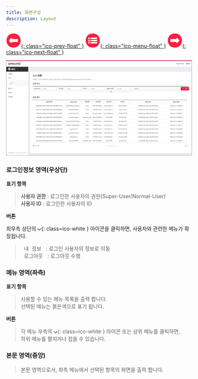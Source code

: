 ```yaml
---
title: 화면구성
description: Layout
---
```


<link rel="stylesheet" type="text/css" href="css/opme.css">

<!-- Defined -->
[layout]: img/layout.png
[arrow-down]: img/icon/ico-arrow-down.png

<!-- Floating Menu -->
[prev]: Login.html "로그인"
[menu]: index.html "목차"
[next]: User.html "사용자"
[ico-prev]: img/icon/ico-prev.png
[ico-menu]: img/icon/ico-menu.png
[ico-next]: img/icon/ico-next.png
[![이전][ico-prev]{: class="ico-prev-float" }][prev]
[![목차][ico-menu]{: class="ico-menu-float" }][menu]
[![다음][ico-next]{: class="ico-next-float" }][next]


![화면구성][layout]

### **로그인정보 영역(우상단)**

**표기 항목**

> **사용자 권한** : 로그인한 사용자의 권한(Super-User/Normal-User)  
> **사용자 ID** : 로그인한 사용자의 ID  

**버튼**

최우측 상단의 ![메뉴][arrow-down]{: class=ico-white } 아이콘을 클릭하면, 사용자와 관련한 메뉴가 확장됩니다.  

> <kbd class="btn-gray">&nbsp;내 정보&nbsp;</kbd> : 로그인 사용자의 정보로 이동  
> <kbd class="btn-gray">&nbsp;로그아웃&nbsp;</kbd> : 로그아웃 수행  
 
### **메뉴 영역(좌측)**

**표기 항목**

> 사용할 수 있는 메뉴 목록을 출력 합니다.  
> 선택된 메뉴는 붉은색으로 표기 됩니다.

**버튼**

> 각 메뉴 우측의 ![메뉴][arrow-down]{: class=ico-white } 아이콘 또는 상위 메뉴를 클릭하면,  
> 하위 메뉴를 펼치거나 접을 수 있습니다.

### **본문 영역(중앙)**

> 본문 영역으로서, 좌측 메뉴에서 선택된 항목의 화면을 출력 합니다.
